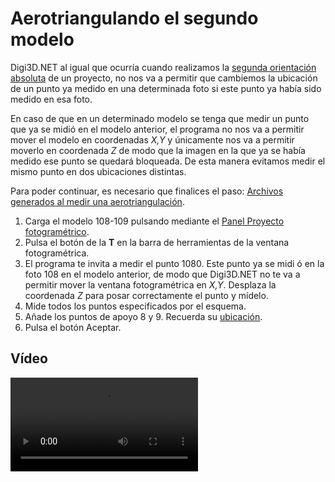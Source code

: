 # Aerotriangulando el segundo modelo

Digi3D.NET al igual que ocurría cuando realizamos la [segunda orientación absoluta](/digi3d-net/primeros-pasos/comenzando-a-utilizar-digi3d.net/comenzando-con-la-ventana-fotogrametrica/sensor-camara-conica/aerotriangulacion-manual/MidiendoLaSegundaOrientacionAbsoluta.html) de un proyecto, no nos va a permitir que cambiemos la ubicación de un punto ya medido en una determinada foto si este punto ya había sido medido en esa foto.

En caso de que en un determinado modelo se tenga que medir un punto que ya se midió en el modelo anterior, el programa no nos va a permitir mover el modelo en coordenadas _X,Y_ y únicamente nos va a permitir moverlo en coordenada _Z_ de modo que la imagen en la que ya se había medido ese punto se quedará bloqueada. De esta manera evitamos medir el mismo punto en dos ubicaciones distintas.

Para poder continuar, es necesario que finalices el paso: [Archivos generados al medir una aerotriangulación](/digi3d-net/primeros-pasos/comenzando-a-utilizar-digi3d.net/comenzando-con-la-ventana-fotogrametrica/sensor-camara-conica/aerotriangulacion-manual/ArchivosGeneradosAlMedirUnaAerotriangulacion.html).

1. Carga el modelo 108-109 pulsando mediante el [Panel Proyecto fotogramétrico](/digi3d-net/primeros-pasos/comenzando-a-utilizar-digi3d.net/comenzando-con-la-ventana-fotogrametrica/sensor-camara-conica/aerotriangulacion-manual/PanelProyectoFotogrametrico.html).
2. Pulsa el botón de la **T** en la barra de herramientas de la ventana fotogramétrica.
3. El programa te invita a medir el punto 1080. Este punto ya se midi ó en la foto 108 en el modelo anterior, de modo que Digi3D.NET no te va a permitir mover la ventana fotogramétrica en _X,Y_. Desplaza la coordenada _Z_ para posar correctamente el punto y mídelo.
4. Mide todos los puntos especificados por el esquema.
5. Añade los puntos de apoyo 8 y 9. Recuerda su [ubicación](/digi3d-net/primeros-pasos/comenzando-a-utilizar-digi3d.net/comenzando-con-la-ventana-fotogrametrica/sensor-camara-conica/aerotriangulacion-manual/MidiendoLaSegundaOrientacionAbsoluta.html).
6. Pulsa el botón Aceptar.

## Vídeo

<video controls>
    <source src="https://digi21.blob.core.windows.net/videos-ayuda/Aerotriangulando%20el%20segundo%20modelo.mp4" type="video/mp4">
</video>

